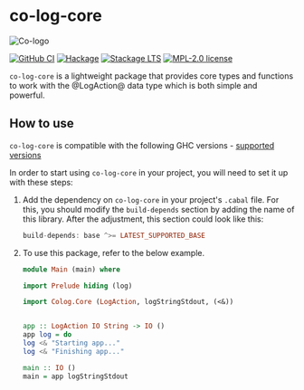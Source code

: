 # co-log-core

![Co-logo](https://user-images.githubusercontent.com/8126674/80955687-92f21a80-8df7-11ea-90d3-422dafdc8391.png)

[![GitHub CI](https://github.com/co-log/co-log-core/workflows/CI/badge.svg)](https://github.com/kowainik/co-log/actions)
[![Hackage][hk-img-core]][hk-core]
[![Stackage LTS][lts-img-core]][lts-core]
[![MPL-2.0 license](https://img.shields.io/badge/license-MPL--2.0-blue.svg)](https://github.com/kowainik/co-log/blob/main/LICENSE)

`co-log-core` is a lightweight package that provides core types and functions to 
work with the @LogAction@ data type which is both simple and powerful.

## How to use

`co-log-core` is compatible with the following GHC
versions - [supported versions](https://matrix.hackage.haskell.org/#/package/co-log-core)

In order to start using `co-log-core` in your project, you
will need to set it up with these steps:

1. Add the dependency on `co-log-core` in your project's
   `.cabal` file. For this, you should modify the `build-depends`
   section by adding the name of this library. After the adjustment,
   this section could look like this:

   ```haskell
   build-depends: base ^>= LATEST_SUPPORTED_BASE
   ```

2. To use this package, refer to the below example.

     ```haskell
     module Main (main) where
     
     import Prelude hiding (log)

     import Colog.Core (LogAction, logStringStdout, (<&))


     app :: LogAction IO String -> IO ()
     app log = do
     log <& "Starting app..."
     log <& "Finishing app..."

     main :: IO ()
     main = app logStringStdout
     ```
 
 
[hk-img-core]: https://img.shields.io/hackage/v/co-log-core.svg?logo=haskell
[hk-core]: https://hackage.haskell.org/package/co-log-core
[lts-img-core]: http://stackage.org/package/co-log-core/badge/lts
[lts-core]: http://stackage.org/lts/package/co-log-core
